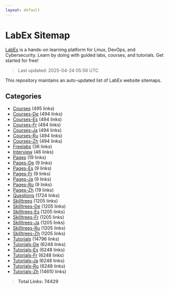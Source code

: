 ```yaml
---
layout: default
---
```


# LabEx Sitemap

[LabEx](https://labex.io) is a hands-on learning platform for Linux, DevOps, and Cybersecurity. Learn by doing with guided labs, courses, and tutorials. Get started for free!

> Last updated: 2025-04-24 05:58 UTC

This repository maintains an auto-updated list of LabEx website sitemaps.

## Categories

- [Courses](categories/courses.md) (495 links)
- [Courses-De](categories/courses-de.md) (494 links)
- [Courses-Es](categories/courses-es.md) (494 links)
- [Courses-Fr](categories/courses-fr.md) (494 links)
- [Courses-Ja](categories/courses-ja.md) (494 links)
- [Courses-Ru](categories/courses-ru.md) (494 links)
- [Courses-Zh](categories/courses-zh.md) (494 links)
- [Freelabs](categories/freelabs.md) (36 links)
- [Interview](categories/interview.md) (46 links)
- [Pages](categories/pages.md) (19 links)
- [Pages-De](categories/pages-de.md) (9 links)
- [Pages-Es](categories/pages-es.md) (9 links)
- [Pages-Fr](categories/pages-fr.md) (9 links)
- [Pages-Ja](categories/pages-ja.md) (9 links)
- [Pages-Ru](categories/pages-ru.md) (9 links)
- [Pages-Zh](categories/pages-zh.md) (19 links)
- [Questions](categories/questions.md) (1724 links)
- [Skilltrees](categories/skilltrees.md) (1205 links)
- [Skilltrees-De](categories/skilltrees-de.md) (1205 links)
- [Skilltrees-Es](categories/skilltrees-es.md) (1205 links)
- [Skilltrees-Fr](categories/skilltrees-fr.md) (1205 links)
- [Skilltrees-Ja](categories/skilltrees-ja.md) (1205 links)
- [Skilltrees-Ru](categories/skilltrees-ru.md) (1205 links)
- [Skilltrees-Zh](categories/skilltrees-zh.md) (1205 links)
- [Tutorials](categories/tutorials.md) (14796 links)
- [Tutorials-De](categories/tutorials-de.md) (6248 links)
- [Tutorials-Es](categories/tutorials-es.md) (6248 links)
- [Tutorials-Fr](categories/tutorials-fr.md) (6248 links)
- [Tutorials-Ja](categories/tutorials-ja.md) (6248 links)
- [Tutorials-Ru](categories/tutorials-ru.md) (6248 links)
- [Tutorials-Zh](categories/tutorials-zh.md) (14610 links)

> **Total Links: 74429**
